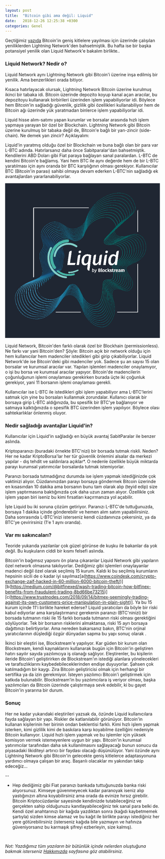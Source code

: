```yaml
---
layout: post
title:  "Bitcoin gibi ama değil: Liquid"
date:   2018-12-26 12:25:38 +0300
categories: Genel
---
```


Geçtiğimiz [yazıda](/genel/2018/12/20/bitcoin-uzerinde-isik-hiziyla-islem-Lightning-network.html) Bitcoin'in geniş kitlelere yayılması için üzerinde çalışılan yeniliklerden Lightning Network'den bahsetmiştik. Bu hafta ise bir başka potansiyel yenilik olan Liquid Network'e bakalım birlikte.. 

### Liquid Network? Nedir o?

Liquid Network aynı Lightning Network gibi Bitcoin'i üzerine inşa edilmiş bir yenilik. Ama benzerlikleri orada bitiyor.  

Kısaca hatırlayacak olursak, Lightning Network Bitcoin üzerine kurulmuş ikinci bir tabaka idi. Bitcoin üzerinde depozito koyup kanal açan aracılar, bu depozitoyu kullanarak birbirileri üzerinden işlem yapabiliyorlar idi. Böylece hem Bitcoin'in sağladığı güvenlik, gizlilik gibi özellikleri kullanabiliyor hem de Bitcoin ağı üzerinde yük yaratmadan binlerce işlem yapabiliyorlar idi. 

Liquid hisse alım-satımı yapan kurumlar ve borsalar arasında hızlı işlem yapmaya yarayan bir özel bir Blockchain. Lightning Network gibi Bitcoin üzerine kurulmuş bir tabaka değil de, Bitcoin'e bağlı bir yan-zincir (side-chain). Ne demek yan zincir? Açıklayalım:

Liquid'in yaratmış olduğu özel bir Blockchain ve buna bağlı olan bir para var L-BTC adında. Hatırlarsanız daha önce Sabitparalar'dan bahsetmiştik. Kendilerini ABD Doları gibi Fiat paraya bağlayan sanal paralardan. L-BTC de kendini Bitcoin'e bağlamış. Yani hem BTC ile aynı değerde hem de bir L-BTC yaratılması için aynı oranda  bir BTC karşılığının olması gerekiyor. Kullanıcılar BTC (Bitcoin'in parası) sahibi olmaya devam ederken L-BTC'nin sağladığı ek avantajlardan yararlanabiliyorlar.  


![liquid_header-min2.png](/assets/liquid_header-min2.png)

Liquid Network, Bitcoin'den farklı olarak özel bir Blockhain (permissionless). Ne farkı var yani Bitcoin'den? Şöyle: Bitcoin açık bir network olduğu için hem kullanıcılar hem madenciler istedikleri gibi girip çıkabiliyorlar. Liquid Network'de ise Bitcoin'deki gibi madenciler yok. Sadece şu an sayısı 15 olan borsalar ve kurumsal aracılar var. Yapılan işlemleri madenciler onaylamıyor, o işi bu borsa ve kurumsal aracılar yapıyor. Bitcoin'de madencilerin çoğunluğunun işlemi onaylaması gerekirken burada üçte iki çoğunluk gerekiyor, yani 11 borsanın işlemi onaylaması gerekli. 

Kullanıcılar ise L-BTC ile istedikleri gibi işlem yapabiliyor ama L-BTC'lerini satmak için yine bu borsaları kullanmak zorundalar. Kullanıcı olarak bir borsaya girip L-BTC aldığınızda, bu spesifik bir BTC'ye bağlanıyor ve satmaya kalktığınızda o spesifik BTC üzerinden işlem yapılıyor. Böylece olası sahtekarlıklar önlenmiş oluyor. 


### Nedir sağladığı avantajlar Liquid'in?

Kullanıcılar için Liquid'in sağladığı en büyük avantaj SabitParalar ile benzer aslında. 

Kriptoparanızı (buradaki örnekte BTC'nizi) bir borsada tutmak riskli. Neden? Her ne kadar KriptoBorsa'lar her tür güvenlik önlemini alsalar da merkezi yapılar - dış tehdit ve saldırılara açıklar*. O nedenle özellikle büyük miktarda parayı kurumsal yatırımcılar borsalarda tutmak istemiyorlar.  

Paranızı borsada tutmadığınız durumda ise işlem yapmak istediğinizde çok vaktinizi alıyor. Cüzdanınızdan parayı borsaya göndermek Bitcoin üzerinde en kısasından 10 dakika ama borsanın bunu tam olarak alıp (teyid edip) size işlem yaptırmasına baktığınızda çok daha uzun zaman alıyor. Özellikle çok işlem yapan biri iseniz bu kimi fırsatları kaçırmanıza yol açabilir. 

İşte Liquid bu iki soruna çözüm getiriyor. Paranızı L-BTC'de tuttuğunuzda, borsaya 1 dakika içinde gönderebilir ve hemen alım satım yapabilirsiniz. Daha sonrasında L-BTC'inizi isterseniz kendi cüzdanınıza çekersiniz, ya da BTC'ye çevirirsiniz (1'e 1 aynı oranda). 


### Var mı sakıncaları?

Teoride yukarıda yazılanlar çok güzel görünse de kuşku ile bakanlar da yok değil. Bu kuşkuların ciddi bir kısmı felsefi aslında. 

Bitcoin'in bağımsız yapısını ön plana çıkaranlar Liquid Network gibi yapıların özel network olmasına takılıyorlar. Dediğimiz gibi işlemleri onaylayanlar madenci değil özel olarak seçilmiş 15 kurum. Kaldı ki bu seçilmiş kurumların hepsinin sicili de o kadar iyi sayılmaz[a(https://www.coindesk.com/crypto-exchange-zaif-hacked-in-60-million-6000-bitcoin-theft/)][b(https://medium.com/@bitfinexed/wash-trading-bitcoin-how-bitfinex-benefits-from-fraudulent-trading-8bd66be73215)][c(https://www.trustnodes.com/2018/09/14/bitmex-seemingly-trading-against-its-own-customers-price-manipulation-in-plain-sight)]. Ya bu 15 kurum içinde 11'i birlikte hareket ederse? Liquid yaratıcıları da böyle bir riski kabul ediyorlar ama karşılaştırmanız gerekenin paranızı (BTC'ninizi) bir borsada tutmanın riski ile 15 farklı borsada tutmanın riski olması gerektiğini söylüyorlar. Tek bir borsanın risklerini almaktansa, riski 15 ayrı borsaya dağıttınızı belirtiyorlar. Ama nereden bakarsanız bakın, BTC'nin orjinal yaratıcılarının düşlediği özgür dünyadan sapma bu yapı sonuç olarak . 

İkinci bir eleştiri ise, Blockstream'e yapılıyor. Kar güden bir kurum olan Blockstream, kendi kaynaklarını kullanarak bugün için Bitcoin'in geliştiren hatırı sayılır sayıda yazılımcıya iş olanağı sağlıyor. Eleştirenler, bu kişilerin ileride Bitcoin'i geliştirirken de Blockstream'ın istediği alanlara yönelecekleri ve tarafsızlıklarını kaybedebileceklerinden endişe duyuyorlar. Şahsen çok katılmadığım bir kaygı. Zira Bitcoin geliştiricisi olmak için herhangi bir sertifika ya da izin gerekmiyor. İsteyen yazılımcı Bitcoin'i geliştirmek için katkıda bulunabilir. Blockstream'in bu yazılımcılara iş veriyor olması, başka yazılımcıları da Bitcoin üzerinde çalıştırmaya sevk edebilir, ki bu gayet Bitcoin'in yararına bir durum. 


### Sonuç

Her ne kadar yukarıdaki eleştirileri yazsak da, özünde Liquid kullanıcılara fayda sağlayan bir yapı. Riskler de katlanılabilir görünüyor. Bitcoin'in kullanan kişilerinin her birinin ondan beklentisi farklı. Kimi hızlı işlem yapmak isterken, kimi gizlilik kimi de baskılara karşı koyabilme özelliğini nedeniyle Bitcoin kullanıyor. Liquid hızlı işlem yapmak ve bu işlemler için yüksek komisyon vermek istemeyenlere uygun bir yapı. Bitcoin'in kurumsal yatırımcılar tarafından daha sık kullanılmasını sağlayacağı bunun sonucu da piyasadaki likiditeyi artırıcı bir faydası olacağı düşünülüyor. Yani özünde aynı Lightning Network gibi Bitcoin'in gelecekte geniş kitlelerce adaptasyonuna yardımcı olmaya çalışan bir araç. Başarılı olacaklar mı yakından takip edeceğiz... 


--

* Hep dediğimiz gibi Fiat paranızı bankada tuttuğunuzda banka riski alıyorsunuz. Kimseye güvenmeyecek kadar paranoyak iseniz alıp yastığınızın altına koyabilirsiniz ama orada da evinize hırsız girebilir. Bitcoin Kriptocüzdanlar sayesinde kendinizde tutabileceğiniz ve gerçekten sahip olduğunuzu kanıtlayabileceğiniz tek sanal para belki de. Kendi özel anahtarınızı bir kağıda yazdıktan sonra (kağıdı kaybetmemek şartıyla) sizden kimse alamaz ve bu kağıt ile birlikte parayı istediğiniz her yere götürebilirsiniz (isterseniz kağıda bile yazmayın ve hafınıza güveniyorsanız bu karmaşık şifreyi ezberleyin, size kalmış).


&nbsp;

*Not: Yazdığımız tüm yazıların bir bütünlük içinde nelerden oluştuğuna bakmak isterseniz [Hakkımızda](/about/) sayfasına göz atabilirsiniz.*

